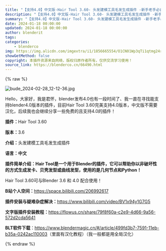 ```yaml
---
title: "【支持4.0】中文版-Hair Tool 3.60- 头发建模工具毛发生成插件 -新手老手必备插件"
description: "【支持4.0】中文版-Hair Tool 3.60- 头发建模工具毛发生成插件 -新手老手必备插件"
summary: "【支持4.0】中文版-Hair Tool 3.60- 头发建模工具毛发生成插件 -新手老手必备插件"
date: 2024-01-18 00:00:00
updated: 2024-01-18 00:00:00
author: blenderit
tags: 
categories:
    - blenderco
img: https://img.alicdn.com/imgextra/i1/1856665554/O1CN01Wp3qTi1qtmg24r8js_!!1856665554.jpg
showGetMethod: false
copyright: 本插件资源来自网络，版权归原作者所有，仅供交流学习使用！
source_link: https://blenderco.cn/66490.html
---
```


{% raw %}
<p><img src="https://img.alicdn.com/imgextra/i3/1856665554/O1CN01cPlC8f1qtmg5AxntJ_!!1856665554.jpg" alt="bude_2024-02-28_12-12-36.jpg"></p><p>Hello，大家好，我是君怀，blender发布4.0也有一段时间了、我一直在寻找能支持blender4.0版本的插件，目前Hair Tool 3.60完美支持4.0版本，中文版不需要汉化，后续我也会继续分享一些免费的且支持4.0的插件！</p><p><strong>插件：</strong>Hair Tool 3.60</p><p><strong>版本：</strong>3.6</p><p><strong>介绍：</strong>头发建模工具毛发生成插件</p><p><strong>语言：中文</strong></p><p><strong>插件简单介绍：Hair Tool是一个用于Blender的插件，它可以帮助你以非破坏性的方式生成发卡、贝壳发型或曲线发型，使用的是几何节点和Python！</strong></p><p>Hair Tool 3.60可与Blender 3.6 和 4.0 配合使用！</p><p><strong>B站个人空间：</strong><a href="https://space.bilibili.com/206992617" target="_blank" rel="noopener">https://space.bilibili.com/206992617</a></p><p><strong>插件安装与疑难杂症解决：</strong><a href="https://www.bilibili.com/video/BV1x94y1G7G5" target="_blank" rel="noopener">https://www.bilibili.com/video/BV1x94y1G7G5</a></p><p><strong>文字版插件安装教程：</strong><a href="https://flowus.cn/share/79f8f60a-c2e9-4d66-9a56-572d2cda5641" target="_blank" rel="noopener">https://flowus.cn/share/79f8f60a-c2e9-4d66-9a56-572d2cda5641</a></p><p><strong>BLT软件下载</strong>：<a href="https://www.blendermagic.cn/#/article/499fd3b7-7591-11eb-b35a-0242ac110003" target="_blank" rel="noopener">https://www.blendermagic.cn/#/article/499fd3b7-7591-11eb-b35a-0242ac110003</a>（里面有汉化教程）（我一般都是用全局汉化）</p>
<div style="display: none">blenderco</div>
{% endraw %}